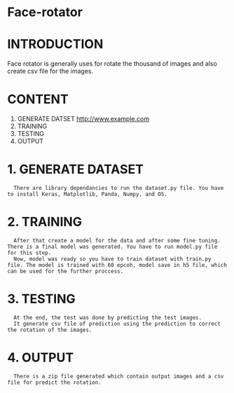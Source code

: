 # Face-rotator

# INTRODUCTION

Face rotator is generally uses for rotate the thousand of images and also create csv file for the images.

# CONTENT

1. GENERATE DATSET <http://www.example.com>
2. TRAINING
3. TESTING
4. OUTPUT

# 1. GENERATE DATASET 
      There are library dependancies to run the dataset.py file. You have to install Keras, Matplotlib, Panda, Numpy, and OS. 
      
# 2. TRAINING
      After that create a model for the data and after some fine tuning. There is a final model was generated. You have to run model.py file for this step.
      Now, model was ready so you have to train dataset with train.py file. The model is trained with 60 epcoh, model save in h5 file, which can be used for the further proccess.
      
# 3. TESTING
      At the end, the test was done by predicting the test images. 
      It generate csv file of prediction using the prediction to correct the rotation of the images. 
# 4. OUTPUT
      There is a zip file generated which contain output images and a csv file for predict the rotation.
      
